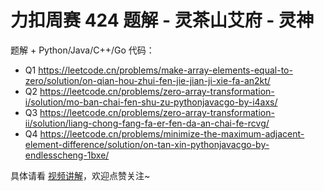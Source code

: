 # 力扣周赛 424 题解 - 灵茶山艾府 - 灵神

题解 + Python/Java/C++/Go 代码：

- Q1 https://leetcode.cn/problems/make-array-elements-equal-to-zero/solution/on-qian-hou-zhui-fen-jie-jian-ji-xie-fa-an2kt/
- Q2 https://leetcode.cn/problems/zero-array-transformation-i/solution/mo-ban-chai-fen-shu-zu-pythonjavacgo-by-i4axs/
- Q3 https://leetcode.cn/problems/zero-array-transformation-ii/solution/liang-chong-fang-fa-er-fen-da-an-chai-fe-rcvg/
- Q4 https://leetcode.cn/problems/minimize-the-maximum-adjacent-element-difference/solution/on-tan-xin-pythonjavacgo-by-endlesscheng-1bxe/

具体请看 [视频讲解](https://www.bilibili.com/video/BV1yiU6YnEfU/)，欢迎点赞关注~

